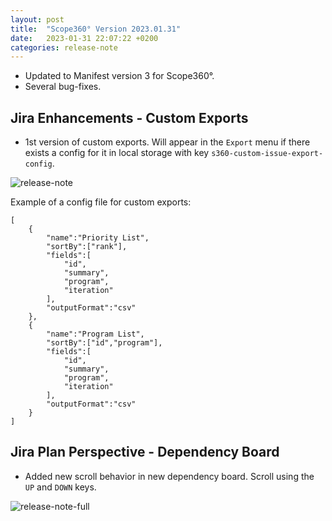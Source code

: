 ```yaml
---
layout: post
title:  "Scope360° Version 2023.01.31"
date:   2023-01-31 22:07:22 +0200
categories: release-note
---
```


- Updated to Manifest version 3 for Scope360°.
- Several bug-fixes.

## Jira Enhancements - Custom Exports

- 1st version of custom exports. Will appear in the `Export` menu if there exists a config for it in local storage with key `s360-custom-issue-export-config`.

![release-note](/assets/images/release-notes/20230131-02.png)

Example of a config file for custom exports:

```text
[
    {
        "name":"Priority List",
        "sortBy":["rank"],
        "fields":[
            "id",
            "summary",
            "program",
            "iteration"
        ],
        "outputFormat":"csv"
    },
    {
        "name":"Program List",
        "sortBy":["id","program"],
        "fields":[
            "id",
            "summary",
            "program",
            "iteration"
        ],
        "outputFormat":"csv"
    }
]
```

## Jira Plan Perspective - Dependency Board

- Added new scroll behavior in new dependency board. Scroll using the `UP` and `DOWN` keys.

![release-note-full](/assets/images/release-notes/20230131-01.png)
